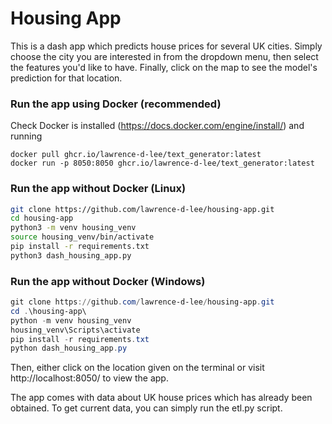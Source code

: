 # Housing App

This is a dash app which predicts house prices for several UK cities. Simply choose the city you are interested in from the dropdown menu, then select
the features you'd like to have. Finally, click on the map to see the model's prediction for that location.

### Run the app using Docker (recommended)
Check Docker is installed (https://docs.docker.com/engine/install/) and running
```
docker pull ghcr.io/lawrence-d-lee/text_generator:latest
docker run -p 8050:8050 ghcr.io/lawrence-d-lee/text_generator:latest
```
### Run the app without Docker (Linux)
```bash
git clone https://github.com/lawrence-d-lee/housing-app.git
cd housing-app
python3 -m venv housing_venv
source housing_venv/bin/activate
pip install -r requirements.txt
python3 dash_housing_app.py
```
### Run the app without Docker (Windows)
```powershell
git clone https://github.com/lawrence-d-lee/housing-app.git
cd .\housing-app\
python -m venv housing_venv
housing_venv\Scripts\activate
pip install -r requirements.txt
python dash_housing_app.py
```
Then, either click on the location given on the terminal or visit http://localhost:8050/ to view the app.

The app comes with data about UK house prices which has already been obtained. To get current data, you can simply run the etl.py script.
